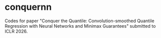 # conquernn
Codes for paper "Conquer the Quantile: Convolution-smoothed Quantile Regression with Neural Networks and Minimax Guarantees" submitted to ICLR 2026.
